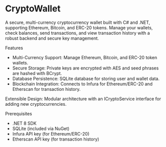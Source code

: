 # CryptoWallet

A secure, multi-currency cryptocurrency wallet built with C# and .NET, supporting Ethereum, Bitcoin, and ERC-20 tokens. Manage your wallets, check balances, send transactions, and view transaction history with a robust backend and secure key management.

Features
- Multi-Currency Support: Manage Ethereum, Bitcoin, and ERC-20 token wallets.
- Secure Storage: Private keys are encrypted with AES and seed phrases are hashed with BCrypt.
- Database Persistence: SQLite database for storing user and wallet data.
- Blockchain Integration: Connects to Infura for Ethereum/ERC-20 and Etherscan for transaction history.

Extensible Design: Modular architecture with an ICryptoService interface for adding new cryptocurrencies.

Prerequisites
- .NET 8 SDK
- SQLite (included via NuGet)
- Infura API key (for Ethereum/ERC-20)
- Etherscan API key (for transaction history)
